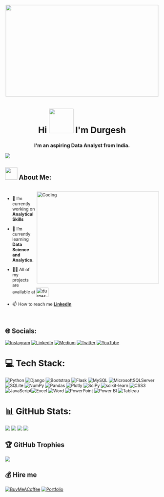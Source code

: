 <!-- MASTER PIC -->

<p align="center"> <a target="_blank" rel="noopener noreferrer" href="#"><img width="500" height="300" src="https://r7q6w9z6.rocketcdn.me/career/wp-content/uploads/2020/03/hello.gif" height="175px"/></a>

<!-- INTRODUCTION -->
    
<h1 align="center">Hi <img src="https://raw.githubusercontent.com/MartinHeinz/MartinHeinz/master/wave.gif" width="80"> I'm Durgesh </h1>
<h3 align="center">I'm an aspiring Data Analyst from India.</h3>


<!-- INSERTING GIF ON RIGHT HAND SIDE AFTER ABOUT  -->
[![](https://visitcount.itsvg.in/api?id=durgeshanalyst&icon=5&color=6)](https://visitcount.itsvg.in)

<h2 dir="auto"><img src="https://camo.githubusercontent.com/63371d36886ee658f5a97401f393e1ab1684b2fd3de674b8f5efc7d410b2a3d0/68747470733a2f2f6d656469612e67697068792e636f6d2f6d656469612f57556c706c634d704f43456d5447427442572f67697068792e676966" width="40" data-animated-image="" ></a> <strong>About Me:</strong></h2>
<br>

<!-- ABOUT ME -->

<img align="right" alt="Coding" width="400" height="300" src="https://static.wixstatic.com/media/2be1ce_864567900845418ebfd61e297637464d~mv2.gif">

- 🔭 I’m currently working on **Analytical Skills**

- 🌱 I’m currently learning **Data Science and Analytics.**

- 👨‍💻 All of my projects are available at <a href="https://github.com/durgeshanalyst?tab=repositories"><img align="center" src="https://raw.githubusercontent.com/rahuldkjain/github-profile-readme-generator/master/src/images/icons/Social/github.svg" alt="durgeshanalyst" height="30" width="40" style="max-width: 100%;"></a>

- 📫 How to reach me **[LinkedIn](https://www.linkedin.com/in/durgeshanalyst)**

<br>

## 🌐 Socials:
[![Instagram](https://img.shields.io/badge/Instagram-%23E4405F.svg?logo=Instagram&logoColor=white)](https://instagram.com/durgeshanalyst) [![LinkedIn](https://img.shields.io/badge/LinkedIn-%230077B5.svg?logo=linkedin&logoColor=white)](https://linkedin.com/in/durgeshanalyst) [![Medium](https://img.shields.io/badge/Medium-12100E?logo=medium&logoColor=white)](https://medium.com/@durgeshanalyst) [![Twitter](https://img.shields.io/badge/Twitter-%231DA1F2.svg?logo=Twitter&logoColor=white)](https://twitter.com/DurgeshBR) [![YouTube](https://img.shields.io/badge/YouTube-%23FF0000.svg?logo=YouTube&logoColor=white)](https://youtube.com/@Be.Analyst) 

# 💻 Tech Stack:
![Python](https://img.shields.io/badge/python-3670A0?style=flat&logo=python&logoColor=ffdd54) ![Django](https://img.shields.io/badge/django-%23092E20.svg?style=flat&logo=django&logoColor=white) ![Bootstrap](https://img.shields.io/badge/bootstrap-%23563D7C.svg?style=flat&logo=bootstrap&logoColor=white) ![Flask](https://img.shields.io/badge/flask-%23000.svg?style=flat&logo=flask&logoColor=white) ![MySQL](https://img.shields.io/badge/mysql-%2300f.svg?style=flat&logo=mysql&logoColor=white) ![MicrosoftSQLServer](https://img.shields.io/badge/Microsoft%20SQL%20Sever-CC2927?style=flat&logo=microsoft%20sql%20server&logoColor=white) ![SQLite](https://img.shields.io/badge/sqlite-%2307405e.svg?style=flat&logo=sqlite&logoColor=white) ![NumPy](https://img.shields.io/badge/numpy-%23013243.svg?style=flat&logo=numpy&logoColor=white) ![Pandas](https://img.shields.io/badge/pandas-%23150458.svg?style=flat&logo=pandas&logoColor=white) ![Plotly](https://img.shields.io/badge/Plotly-%233F4F75.svg?style=flat&logo=plotly&logoColor=white) ![SciPy](https://img.shields.io/badge/SciPy-%230C55A5.svg?style=flat&logo=scipy&logoColor=%white) ![scikit-learn](https://img.shields.io/badge/scikit--learn-%23F7931E.svg?style=flat&logo=scikit-learn&logoColor=white) ![CSS3](https://img.shields.io/badge/css3-%231572B6.svg?style=flat&logo=css3&logoColor=white) ![JavaScript](https://img.shields.io/badge/javascript-%23323330.svg?style=flat&logo=javascript&logoColor=%23F7DF1E)![Excel](https://img.shields.io/badge/Excel-%23197EF2.svg?style=flat&logo=microsoft-excel&logoColor=white) ![Word](https://img.shields.io/badge/Word-%232B5797.svg?style=flat&logo=microsoft-word&logoColor=white) ![PowerPoint](https://img.shields.io/badge/PowerPoint-%23B7472A.svg?style=flat&logo=microsoft-powerpoint&logoColor=white) ![Power BI](https://img.shields.io/badge/Power%20BI-%23F2C811.svg?style=flat&logo=power-bi&logoColor=white) ![Tableau](https://img.shields.io/badge/Tableau-%23E97627.svg?style=flat&logo=tableau&logoColor=white)

# 📊 GitHub Stats:
![](https://github-readme-stats.vercel.app/api?username=durgeshanalyst&theme=flag-india&hide_border=true&include_all_commits=false&count_private=false)
![](https://github-readme-streak-stats.herokuapp.com/?user=durgeshanalyst&theme=flag-india&hide_border=true)
![](https://github-readme-stats.vercel.app/api/top-langs/?username=durgeshanalyst&theme=flag-india&hide_border=True&include_all_commits=true&count_private=false)
![](https://github-contributor-stats.vercel.app/api?username=durgeshanalyst&limit=5&theme=onestar&hide_border=True&combine_all_yearly_contributions=true)

## 🏆 GitHub Trophies
![](https://github-profile-trophy.vercel.app/?username=durgeshanalyst&theme=gitdimmed&no-frame=true&no-bg=false&margin-w=4)

  ## 💰 Hire me
  [![BuyMeACoffee](https://img.shields.io/badge/Buy%20Me%20a%20Coffee-ffdd00?style=for-the-badge&logo=buy-me-a-coffee&logoColor=black)](https://buymeacoffee.com/durgeshanalyst) 
[![Portfolio](https://img.shields.io/badge/Portfolio-ffdd00?style=for-the-badge&logo=portfolio&logoColor=black)](https://durgeshanalyst.github.io)

  
<!-- Proudly created with GPRM ( https://gprm.itsvg.in ) -->

